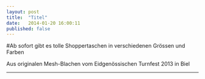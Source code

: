 ```yaml
---
layout: post
title:  "Titel"
date:   2014-01-20 16:00:11
published: false
---
```

#Ab sofort  gibt es tolle Shoppertaschen in verschiedenen Grössen und Farben 

Aus originalen Mesh-Blachen vom Eidgenössischen Turnfest 2013 in Biel 
***

